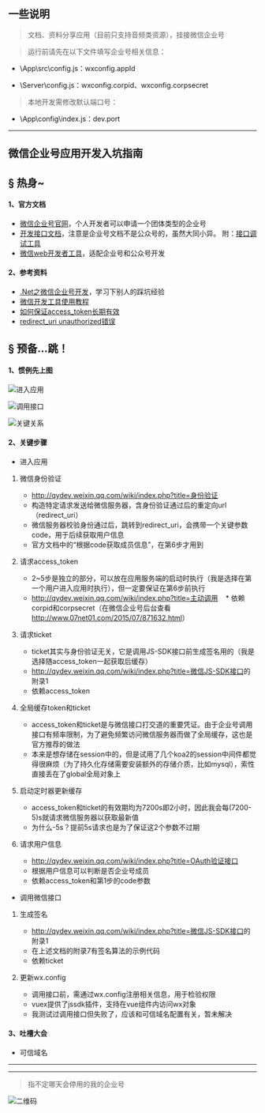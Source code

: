 ## 一些说明

> 文档、资料分享应用（目前只支持音频类资源），挂接微信企业号

> 运行前请先在以下文件填写企业号相关信息：

 * \App\src\config.js：wxconfig.appId

 * \Server\config.js：wxconfig.corpid、wxconfig.corpsecret

> 本地开发需修改默认端口号：

 * \App\config\index.js：dev.port

****

## 微信企业号应用开发入坑指南

## &sect; 热身~

 #### 1、官方文档
 * [微信企业号官网](https://qy.weixin.qq.com/)，个人开发者可以申请一个团体类型的企业号
 * [开发接口文档](http://qydev.weixin.qq.com/wiki/index.php?title=首页)，注意是企业号文档不是公众号的，虽然大同小异。
 附：[接口调试工具](http://qydev.weixin.qq.com/debug)
 * [微信web开发者工具](https://mp.weixin.qq.com/wiki/10/e5f772f4521da17fa0d7304f68b97d7e.html)，适配企业号和公众号开发

 #### 2、参考资料
 * [.Net之微信企业号开发](http://www.cnblogs.com/poplau/p/5816180.html)，学习下别人的踩坑经验
 * [微信开发工具使用教程](http://www.cnblogs.com/Leo_wl/p/5983030.html)
 * [如何保证access_token长期有效](http://www.csdn.net/article/2014-08-15/2821220-weixin)
 * [redirect_uri unauthorized错误](http://www.cnblogs.com/ywentao/p/5922822.html)

## &sect; 预备...跳！

#### 1、惯例先上图

 ![进入应用](./Doc/进入应用.png)

 ![调用接口](./Doc/调用接口.png)

 ![关键关系](./Doc/关键关系.png)

#### 2、关键步骤

 * 进入应用
 
 1. 微信身份验证
    * <http://qydev.weixin.qq.com/wiki/index.php?title=身份验证>
    * 构造特定请求发送给微信服务器，含身份验证通过后的重定向url（redirect_uri）
    * 微信服务器校验身份通过后，跳转到redirect_uri，会携带一个关键参数code，用于后续获取用户信息
    * 官方文档中的“根据code获取成员信息”，在第6步才用到

 1. 请求access_token
    * 2~5步是独立的部分，可以放在应用服务端的启动时执行（我是选择在第一个用户进入应用时执行），但一定要保证在第6步前执行
    * <http://qydev.weixin.qq.com/wiki/index.php?title=主动调用>
    * 依赖corpid和corpsecret（在微信企业号后台查看<http://www.07net01.com/2015/07/871632.html>）

 1. 请求ticket
    * ticket其实与身份验证无关，它是调用JS-SDK接口前生成签名用的（我是选择随access_token一起获取后缓存）
    * <http://qydev.weixin.qq.com/wiki/index.php?title=微信JS-SDK接口>的附录1
    * 依赖access_token

 1. 全局缓存token和ticket
    * access_token和ticket是与微信接口打交道的重要凭证。由于企业号调用接口有频率限制，为了避免频繁访问微信服务器而做了全局缓存，这也是官方推荐的做法
    * 本来是想存储在session中的，但是试用了几个koa2的session中间件都觉得很麻烦（为了持久化存储需要安装额外的存储介质，比如mysql），索性直接丢在了global全局对象上

 1. 启动定时器更新缓存
    * access_token和ticket的有效期均为7200s即2小时，因此我会每(7200-5)s就请求微信服务器以获取最新值
    * 为什么-5s？提前5s请求也是为了保证这2个参数不过期

 1. 请求用户信息
    * <http://qydev.weixin.qq.com/wiki/index.php?title=OAuth验证接口>
    * 根据用户信息可以判断是否企业号成员
    * 依赖access_token和第1步的code参数

 * 调用微信接口

 1. 生成签名
    * <http://qydev.weixin.qq.com/wiki/index.php?title=微信JS-SDK接口>的附录1
    * 在上述文档的附录7有签名算法的示例代码
    * 依赖ticket

 1. 更新wx.config
    * 调用接口前，需通过wx.config注册相关信息，用于检验权限
    * vuex提供了jssdk插件，支持在vue组件内访问wx对象
    * 我测试过调用接口但失败了，应该和可信域名配置有关，暂未解决

#### 3、吐槽大会

 * 可信域名

****
****

> 指不定哪天会停用的我的企业号

![二维码](./Doc/二维码.jpg)
